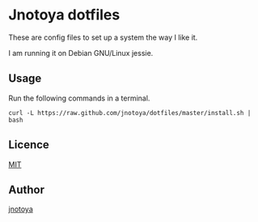 Jnotoya dotfiles
====

These are config files to set up a system the way I like it.

I am running it on Debian GNU/Linux jessie.

## Usage

Run the following commands in a terminal.

```terminal
curl -L https://raw.github.com/jnotoya/dotfiles/master/install.sh | bash
```

## Licence

[MIT](https://github.com/jnotoya/dotfiles/LICENCE)

## Author

[jnotoya](https://github.com/jnotoya)

